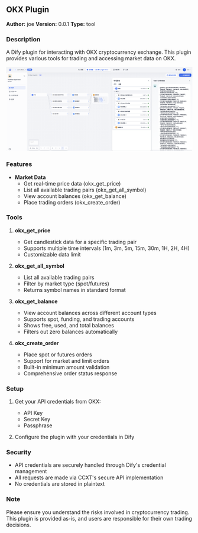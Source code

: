 ## OKX Plugin

**Author:** joe
**Version:** 0.0.1
**Type:** tool

### Description

A Dify plugin for interacting with OKX cryptocurrency exchange. This plugin provides various tools for trading and accessing market data on OKX.

![image](./_assets/demo.png)

### Features

- **Market Data**
  - Get real-time price data (okx_get_price)
  - List all available trading pairs (okx_get_all_symbol)
  - View account balances (okx_get_balance)
  - Place trading orders (okx_create_order)

### Tools

1. **okx_get_price**
   - Get candlestick data for a specific trading pair
   - Supports multiple time intervals (1m, 3m, 5m, 15m, 30m, 1H, 2H, 4H)
   - Customizable data limit

2. **okx_get_all_symbol**
   - List all available trading pairs
   - Filter by market type (spot/futures)
   - Returns symbol names in standard format

3. **okx_get_balance**
   - View account balances across different account types
   - Supports spot, funding, and trading accounts
   - Shows free, used, and total balances
   - Filters out zero balances automatically

4. **okx_create_order**
   - Place spot or futures orders
   - Support for market and limit orders
   - Built-in minimum amount validation
   - Comprehensive order status response

### Setup

1. Get your API credentials from OKX:
   - API Key
   - Secret Key
   - Passphrase

2. Configure the plugin with your credentials in Dify
### Security

- API credentials are securely handled through Dify's credential management
- All requests are made via CCXT's secure API implementation
- No credentials are stored in plaintext

### Note

Please ensure you understand the risks involved in cryptocurrency trading. This plugin is provided as-is, and users are responsible for their own trading decisions.



